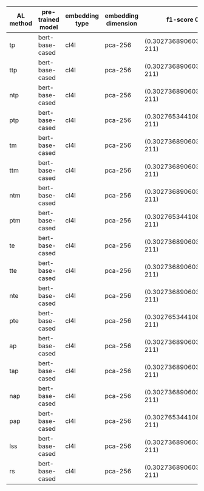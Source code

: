| AL method   | pre-trained model   | embedding type   | embedding dimension   | f1-score 0                 | f1-score 1                 | f1-score 2                 | f1-score 3                 | f1-score 4                 | f1-score 5                 | f1-score 6                 | f1-score 7                  | f1-score 8                  | f1-score 9                  | f1-score 10                 | f1-score 11                  | f1-score 12                  | f1-score 13                  |
|-------------|---------------------|------------------|-----------------------|----------------------------|----------------------------|----------------------------|----------------------------|----------------------------|----------------------------|----------------------------|-----------------------------|-----------------------------|-----------------------------|-----------------------------|------------------------------|------------------------------|------------------------------|
| tp          | bert-base-cased     | cl4l             | pca-256               | (0.3027368906030655, 211)  | (0.3752736890129397, 274)  | (0.46296554018810315, 374) | (0.5203896907664273, 548)  | (0.5674605754251834, 871)  | (0.6274468193922297, 1473) | (0.6885114285427962, 2681) | (0.7327581505111418, 5157)  | (0.761972968970435, 9773)   | (0.8437565246499845, 18890) | (0.8990965391820117, 37080) | (0.9245081685013502, 72433)  | (0.9318660905862216, 137687) | (0.9328796825978967, 203621) |
| ttp         | bert-base-cased     | cl4l             | pca-256               | (0.3027368906030655, 211)  | (0.4380631104252177, 331)  | (0.48204727054005214, 525) | (0.526144559806307, 822)   | (0.5737218166972995, 1367) | (0.6386915446641134, 2269) | (0.6554161839105651, 3951) | (0.7034950756093801, 7050)  | (0.781582308302952, 12359)  | (0.865360742514919, 21900)  | (0.9083056553858503, 39908) | (0.9272679333508189, 72758)  | (0.9318760096534225, 139877) | (0.93310211256294, 203621)   |
| ntp         | bert-base-cased     | cl4l             | pca-256               | (0.3027368906030655, 211)  | (0.3102590854266073, 213)  | (0.3190222417157193, 222)  | (0.330212373975572, 240)   | (0.35580823001219947, 298) | (0.3938568683088466, 409)  | (0.47328780345459953, 856) | (0.597636316975994, 1992)   | (0.6432391320718464, 3598)  | (0.756006668180239, 7806)   | (0.867662812095358, 18283)  | (0.9198978583420175, 53230)  | (0.9317668919004398, 123966) | (0.9329620211133339, 203621) |
| ptp         | bert-base-cased     | cl4l             | pca-256               | (0.30276534410805245, 211) | (0.38482573340772935, 266) | (0.45429987128949645, 361) | (0.4913891604974638, 517)  | (0.5502392782809765, 807)  | (0.6019986371306565, 1208) | (0.6502015790841695, 2216) | (0.689652653434043, 3724)   | (0.7645420027819525, 6814)  | (0.8473485989040481, 13254) | (0.8974005413695753, 26769) | (0.9249586551950766, 64716)  | (0.9310462479326588, 131127) | (0.9331570192734172, 203621) |
| tm          | bert-base-cased     | cl4l             | pca-256               | (0.3027368906030655, 211)  | (0.3778842333159116, 274)  | (0.42458106739188695, 363) | (0.5139197847106219, 539)  | (0.6049876020148178, 873)  | (0.6625422315693908, 1441) | (0.7084194471945682, 2762) | (0.746477025919558, 5172)   | (0.7875777205242166, 10029) | (0.8515702609241841, 19444) | (0.9028420778389368, 37931) | (0.9266611361703081, 72722)  | (0.9325782969884548, 137153) | (0.9327432520310873, 203621) |
| ttm         | bert-base-cased     | cl4l             | pca-256               | (0.3027368906030655, 211)  | (0.4387506303944433, 340)  | (0.48505587893068075, 517) | (0.5224692972296636, 827)  | (0.5720793264399229, 1414) | (0.6018719002491721, 2262) | (0.6585791225988783, 3836) | (0.7075324587095816, 7079)  | (0.780543350268566, 12439)  | (0.8698922392655523, 22048) | (0.9062296770712872, 40185) | (0.9278640070339821, 72767)  | (0.9319084680904448, 140031) | (0.9328883312557448, 203621) |
| ntm         | bert-base-cased     | cl4l             | pca-256               | (0.3027368906030655, 211)  | (0.30244999818295576, 213) | (0.3021025283310632, 219)  | (0.32777302311877976, 237) | (0.3348038374890699, 272)  | (0.33516451682768544, 372) | (0.4808469114240422, 897)  | (0.5607313445608595, 1649)  | (0.6474355028368035, 3409)  | (0.7469871191098622, 7235)  | (0.8664250208356016, 18256) | (0.8464376496309273, 52875)  | (0.9108789481483439, 121187) | (0.9329946314623907, 203621) |
| ptm         | bert-base-cased     | cl4l             | pca-256               | (0.30276534410805245, 211) | (0.3725839385623966, 265)  | (0.4262729627625991, 352)  | (0.47406696802916404, 505) | (0.5376678657640844, 781)  | (0.596537004419688, 1186)  | (0.6419148879597194, 1970) | (0.7003355327950005, 3192)  | (0.7566910385059314, 6227)  | (0.8405102970426297, 13953) | (0.8963905147731429, 30364) | (0.9213798809277763, 63949)  | (0.9309628892691055, 130829) | (0.9331607182942783, 203621) |
| te          | bert-base-cased     | cl4l             | pca-256               | (0.3027368906030655, 211)  | (0.3736223258961661, 273)  | (0.46162657187008016, 369) | (0.5242204184461703, 542)  | (0.5793333979768156, 845)  | (0.63987055761287, 1539)   | (0.674987420024858, 2644)  | (0.7195225269298038, 4855)  | (0.7686691812719039, 9165)  | (0.8427509277771481, 18134) | (0.8989662796911237, 35797) | (0.9259522364500852, 70692)  | (0.931591821674498, 137258)  | (0.9329620672796362, 203621) |
| tte         | bert-base-cased     | cl4l             | pca-256               | (0.3027368906030655, 211)  | (0.44076427145077435, 329) | (0.4873174127720359, 519)  | (0.5341525454177946, 825)  | (0.5682319506582556, 1383) | (0.6052038657608801, 2251) | (0.6569438202289042, 3980) | (0.6987089297315028, 7071)  | (0.7815715278734277, 12688) | (0.8629798676854564, 21849) | (0.9077611585209553, 40209) | (0.9275483305754944, 73039)  | (0.9322311032678076, 140799) | (0.9329272296176256, 203621) |
| nte         | bert-base-cased     | cl4l             | pca-256               | (0.3027368906030655, 211)  | (0.31187624959416527, 214) | (0.33057445353018966, 225) | (0.3358821476327736, 247)  | (0.3732553386771472, 325)  | (0.4391574005018794, 511)  | (0.4659440819594666, 838)  | (0.5912018472224551, 2022)  | (0.6110720409885191, 3580)  | (0.7467604544045473, 8194)  | (0.8115624086867766, 17557) | (0.9166513588128199, 50370)  | (0.9308414431607608, 122648) | (0.9329682516211469, 203621) |
| pte         | bert-base-cased     | cl4l             | pca-256               | (0.30276534410805245, 211) | (0.3826426638924288, 271)  | (0.45598161873385135, 366) | (0.48221900524355504, 512) | (0.5892578278459618, 861)  | (0.5753806364089201, 1190) | (0.6363173642462577, 2251) | (0.6839060991849374, 3850)  | (0.7474967702003098, 6726)  | (0.8422836544087356, 13576) | (0.8998557762467168, 27408) | (0.924061646236634, 62754)   | (0.9321247773413138, 130622) | (0.9332006538285901, 203621) |
| ap          | bert-base-cased     | cl4l             | pca-256               | (0.3027368906030655, 211)  | (0.3565687270941838, 269)  | (0.43525769163939565, 365) | (0.4985903559550522, 540)  | (0.5601788076503054, 912)  | (0.6228847701573046, 1490) | (0.6671914831131072, 2747) | (0.7203469573035801, 4880)  | (0.7805617424214446, 9392)  | (0.8570327746360894, 18869) | (0.9012593455422575, 37268) | (0.9253728567825011, 72271)  | (0.9322334344090736, 137365) | (0.9328970335023455, 203621) |
| tap         | bert-base-cased     | cl4l             | pca-256               | (0.3027368906030655, 211)  | (0.4399473952131058, 330)  | (0.4702024786006016, 509)  | (0.5356507595568969, 818)  | (0.5752433436421026, 1300) | (0.6220150611907198, 2132) | (0.6536050544265348, 3646) | (0.7035531963412899, 6700)  | (0.785673529957209, 12250)  | (0.8637925134993147, 21732) | (0.9081029983213315, 39456) | (0.9282239234005316, 72094)  | (0.9326642631519874, 139896) | (0.9330496545151834, 203621) |
| nap         | bert-base-cased     | cl4l             | pca-256               | (0.3027368906030655, 211)  | (0.30983167344959933, 214) | (0.31761198717083955, 224) | (0.3360420560771072, 248)  | (0.3492321865019253, 315)  | (0.3943297026994362, 459)  | (0.48056421814683503, 825) | (0.591118107738446, 1808)   | (0.6500339066238511, 3611)  | (0.7499509447850676, 7851)  | (0.8700466565006595, 18835) | (0.9209926516951223, 52748)  | (0.9314743761159138, 124239) | (0.9329132832651214, 203621) |
| pap         | bert-base-cased     | cl4l             | pca-256               | (0.30276534410805245, 211) | (0.37780757820320177, 266) | (0.4425436904956689, 356)  | (0.4985598641759641, 520)  | (0.543400152447206, 736)   | (0.5642050562120754, 1184) | (0.6357268675944963, 2154) | (0.6897412310464204, 3639)  | (0.7602101108207827, 6975)  | (0.8420374960051071, 13138) | (0.8966179873747482, 27257) | (0.9239996315749995, 64771)  | (0.9312333959676357, 130620) | (0.9331356237692461, 203621) |
| lss         | bert-base-cased     | cl4l             | pca-256               | (0.3027368906030655, 211)  | (0.36648274708171, 402)    | (0.43411471516804845, 653) | (0.5559971711549855, 1118) | (0.5908748535672907, 1980) | (0.6232227880410829, 3605) | (0.6372936272613168, 6649) | (0.6505763987154131, 12326) | (0.6628618467680343, 22824) | (0.7014493147767715, 41739) | (0.736164532846463, 74311)  | (0.7426131044718637, 124294) | (0.8828119192193258, 175369) | (0.9330295546325846, 203621) |
| rs          | bert-base-cased     | cl4l             | pca-256               | (0.3027368906030655, 211)  | (0.3184468299267064, 233)  | (0.33891258766812826, 285) | (0.3791967513475914, 387)  | (0.4839597986822073, 625)  | (0.5954145411001421, 1091) | (0.6676856610888088, 2037) | (0.7253389708032603, 3869)  | (0.7649097224892285, 7609)  | (0.7898887703994121, 15102) | (0.8169932447452241, 29919) | (0.8465157403343331, 59700)  | (0.8548834916611431, 119025) | (0.9327620500878133, 203621) |